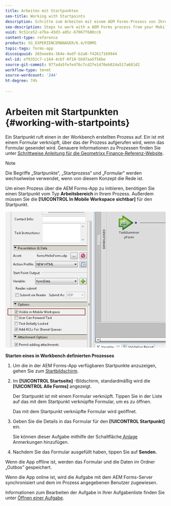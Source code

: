 ```yaml
---
title: Arbeiten mit Startpunkten
seo-title: Working with Startpoints
description: Schritte zum Arbeiten mit einem AEM Forms-Prozess von Ihrem in Workbench definierten Mobilgerät aus.
seo-description: Steps to work with a AEM Forms process from your Mobile device defined in Workbench.
uuid: 9c51ce52-e7ba-43d3-a85c-67067f680ccb
content-type: reference
products: SG_EXPERIENCEMANAGER/6.4/FORMS
topic-tags: forms-app
discoiquuid: 265eee8a-364e-4edf-b2a0-f42617169944
exl-id: ef9352c7-c164-4cbf-8f18-5b97aa5f56be
source-git-commit: 977ada5fefe476c7cd2fe1470eb024a517a681d2
workflow-type: tm+mt
source-wordcount: '244'
ht-degree: 74%

---
```


# Arbeiten mit Startpunkten {#working-with-startpoints}

Ein Startpunkt ruft einen in der Workbench erstellten Prozess auf. Ein ist mit einem Formular verknüpft, über das der Prozess aufgerufen wird, wenn das Formular gesendet wird. Genauere Informationen zu Prozessen finden Sie unter [Schrittweise Anleitung für die Geometrixx Finance-Referenz-Website](/help/forms/using/finance-reference-site-walkthrough.md).

>[!NOTE]
>
>Die Begriffe „Startpunkte“, „Startprozess“ und „Formular“ werden wechselweise verwendet, wenn von diesem Konzept die Rede ist.

Um einen Prozess über die AEM Forms-App zu initiieren, benötigen Sie einen Startpunkt vom Typ **Arbeitsbereich** in Ihrem Prozess. Außerdem müssen Sie die **[!UICONTROL In Mobile Workspace sichtbar]** für den Startpunkt.

![mws_startpoint_select_option](assets/mws_startpoint_select_option.png)

**Starten eines in Workbench definierten Prozesses**

1. Um die in der AEM Forms-App verfügbaren Startpunkte anzuzeigen, gehen Sie zum [Startbildschirm](/help/forms/using/home-screen.md).
1. Im **[!UICONTROL Startseite]** -Bildschirm, standardmäßig wird die **[!UICONTROL Alle Forms]** angezeigt.

   Der Startpunkt ist mit einem Formular verknüpft. Tippen Sie in der Liste auf das mit dem Startpunkt verknüpfte Formular, um es zu öffnen.

   Das mit dem Startpunkt verknüpfte Formular wird geöffnet.

1. Geben Sie die Details in das Formular für den **[!UICONTROL Startpunkt]** ein.

   Sie können dieser Aufgabe mithilfe der Schaltfläche[ Anlage](/help/forms/using/add-attachments.md) Anmerkungen hinzufügen.

1. Nachdem Sie das Formular ausgefüllt haben, tippen Sie auf **Senden.**

Wenn die App offline ist, werden das Formular und die Daten im Ordner „Outbox“ gespeichert.

Wenn die App online ist, wird die Aufgabe mit dem AEM Forms-Server synchronisiert und dem im Prozess angegebenen Benutzer zugewiesen.

Informationen zum Bearbeiten der Aufgabe in Ihrer Aufgabenliste finden Sie unter [Öffnen einer Aufgabe](/help/forms/using/open-task.md).
